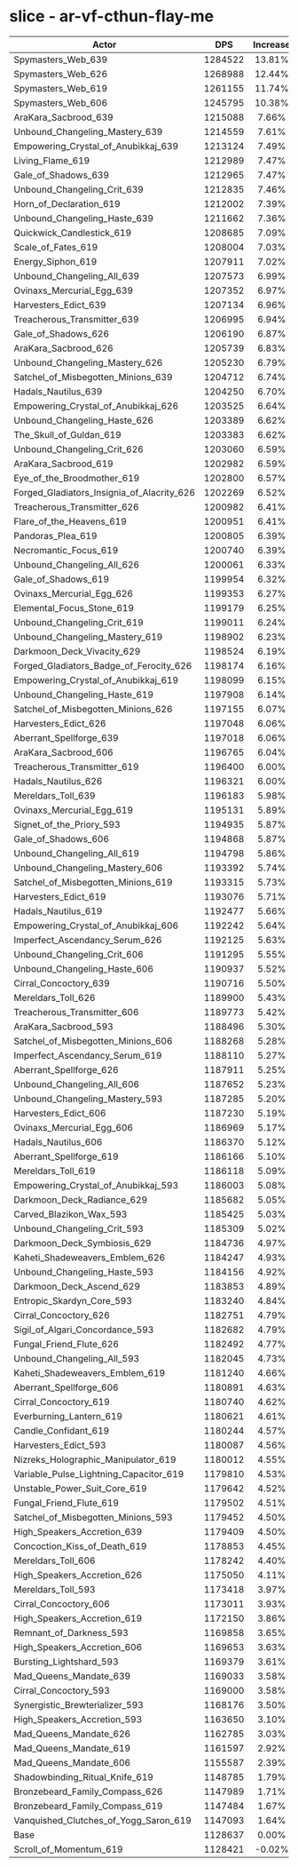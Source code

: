 # slice - ar-vf-cthun-flay-me
| Actor | DPS | Increase |
|---|:---:|:---:|
|Spymasters_Web_639|1284522|13.81%|
|Spymasters_Web_626|1268988|12.44%|
|Spymasters_Web_619|1261155|11.74%|
|Spymasters_Web_606|1245795|10.38%|
|AraKara_Sacbrood_639|1215088|7.66%|
|Unbound_Changeling_Mastery_639|1214559|7.61%|
|Empowering_Crystal_of_Anubikkaj_639|1213124|7.49%|
|Living_Flame_619|1212989|7.47%|
|Gale_of_Shadows_639|1212965|7.47%|
|Unbound_Changeling_Crit_639|1212835|7.46%|
|Horn_of_Declaration_619|1212002|7.39%|
|Unbound_Changeling_Haste_639|1211662|7.36%|
|Quickwick_Candlestick_619|1208685|7.09%|
|Scale_of_Fates_619|1208004|7.03%|
|Energy_Siphon_619|1207911|7.02%|
|Unbound_Changeling_All_639|1207573|6.99%|
|Ovinaxs_Mercurial_Egg_639|1207352|6.97%|
|Harvesters_Edict_639|1207134|6.96%|
|Treacherous_Transmitter_639|1206995|6.94%|
|Gale_of_Shadows_626|1206190|6.87%|
|AraKara_Sacbrood_626|1205739|6.83%|
|Unbound_Changeling_Mastery_626|1205230|6.79%|
|Satchel_of_Misbegotten_Minions_639|1204712|6.74%|
|Hadals_Nautilus_639|1204250|6.70%|
|Empowering_Crystal_of_Anubikkaj_626|1203525|6.64%|
|Unbound_Changeling_Haste_626|1203389|6.62%|
|The_Skull_of_Guldan_619|1203383|6.62%|
|Unbound_Changeling_Crit_626|1203060|6.59%|
|AraKara_Sacbrood_619|1202982|6.59%|
|Eye_of_the_Broodmother_619|1202800|6.57%|
|Forged_Gladiators_Insignia_of_Alacrity_626|1202269|6.52%|
|Treacherous_Transmitter_626|1200982|6.41%|
|Flare_of_the_Heavens_619|1200951|6.41%|
|Pandoras_Plea_619|1200805|6.39%|
|Necromantic_Focus_619|1200740|6.39%|
|Unbound_Changeling_All_626|1200061|6.33%|
|Gale_of_Shadows_619|1199954|6.32%|
|Ovinaxs_Mercurial_Egg_626|1199353|6.27%|
|Elemental_Focus_Stone_619|1199179|6.25%|
|Unbound_Changeling_Crit_619|1199011|6.24%|
|Unbound_Changeling_Mastery_619|1198902|6.23%|
|Darkmoon_Deck_Vivacity_629|1198524|6.19%|
|Forged_Gladiators_Badge_of_Ferocity_626|1198174|6.16%|
|Empowering_Crystal_of_Anubikkaj_619|1198099|6.15%|
|Unbound_Changeling_Haste_619|1197908|6.14%|
|Satchel_of_Misbegotten_Minions_626|1197155|6.07%|
|Harvesters_Edict_626|1197048|6.06%|
|Aberrant_Spellforge_639|1197018|6.06%|
|AraKara_Sacbrood_606|1196765|6.04%|
|Treacherous_Transmitter_619|1196400|6.00%|
|Hadals_Nautilus_626|1196321|6.00%|
|Mereldars_Toll_639|1196183|5.98%|
|Ovinaxs_Mercurial_Egg_619|1195131|5.89%|
|Signet_of_the_Priory_593|1194935|5.87%|
|Gale_of_Shadows_606|1194868|5.87%|
|Unbound_Changeling_All_619|1194798|5.86%|
|Unbound_Changeling_Mastery_606|1193392|5.74%|
|Satchel_of_Misbegotten_Minions_619|1193315|5.73%|
|Harvesters_Edict_619|1193076|5.71%|
|Hadals_Nautilus_619|1192477|5.66%|
|Empowering_Crystal_of_Anubikkaj_606|1192242|5.64%|
|Imperfect_Ascendancy_Serum_626|1192125|5.63%|
|Unbound_Changeling_Crit_606|1191295|5.55%|
|Unbound_Changeling_Haste_606|1190937|5.52%|
|Cirral_Concoctory_639|1190716|5.50%|
|Mereldars_Toll_626|1189900|5.43%|
|Treacherous_Transmitter_606|1189773|5.42%|
|AraKara_Sacbrood_593|1188496|5.30%|
|Satchel_of_Misbegotten_Minions_606|1188268|5.28%|
|Imperfect_Ascendancy_Serum_619|1188110|5.27%|
|Aberrant_Spellforge_626|1187911|5.25%|
|Unbound_Changeling_All_606|1187652|5.23%|
|Unbound_Changeling_Mastery_593|1187285|5.20%|
|Harvesters_Edict_606|1187230|5.19%|
|Ovinaxs_Mercurial_Egg_606|1186969|5.17%|
|Hadals_Nautilus_606|1186370|5.12%|
|Aberrant_Spellforge_619|1186166|5.10%|
|Mereldars_Toll_619|1186118|5.09%|
|Empowering_Crystal_of_Anubikkaj_593|1186003|5.08%|
|Darkmoon_Deck_Radiance_629|1185682|5.05%|
|Carved_Blazikon_Wax_593|1185425|5.03%|
|Unbound_Changeling_Crit_593|1185309|5.02%|
|Darkmoon_Deck_Symbiosis_629|1184736|4.97%|
|Kaheti_Shadeweavers_Emblem_626|1184247|4.93%|
|Unbound_Changeling_Haste_593|1184156|4.92%|
|Darkmoon_Deck_Ascend_629|1183853|4.89%|
|Entropic_Skardyn_Core_593|1183240|4.84%|
|Cirral_Concoctory_626|1182751|4.79%|
|Sigil_of_Algari_Concordance_593|1182682|4.79%|
|Fungal_Friend_Flute_626|1182492|4.77%|
|Unbound_Changeling_All_593|1182045|4.73%|
|Kaheti_Shadeweavers_Emblem_619|1181240|4.66%|
|Aberrant_Spellforge_606|1180891|4.63%|
|Cirral_Concoctory_619|1180740|4.62%|
|Everburning_Lantern_619|1180621|4.61%|
|Candle_Confidant_619|1180244|4.57%|
|Harvesters_Edict_593|1180087|4.56%|
|Nizreks_Holographic_Manipulator_619|1180012|4.55%|
|Variable_Pulse_Lightning_Capacitor_619|1179810|4.53%|
|Unstable_Power_Suit_Core_619|1179642|4.52%|
|Fungal_Friend_Flute_619|1179502|4.51%|
|Satchel_of_Misbegotten_Minions_593|1179452|4.50%|
|High_Speakers_Accretion_639|1179409|4.50%|
|Concoction_Kiss_of_Death_619|1178853|4.45%|
|Mereldars_Toll_606|1178242|4.40%|
|High_Speakers_Accretion_626|1175050|4.11%|
|Mereldars_Toll_593|1173418|3.97%|
|Cirral_Concoctory_606|1173011|3.93%|
|High_Speakers_Accretion_619|1172150|3.86%|
|Remnant_of_Darkness_593|1169858|3.65%|
|High_Speakers_Accretion_606|1169653|3.63%|
|Bursting_Lightshard_593|1169379|3.61%|
|Mad_Queens_Mandate_639|1169033|3.58%|
|Cirral_Concoctory_593|1169000|3.58%|
|Synergistic_Brewterializer_593|1168176|3.50%|
|High_Speakers_Accretion_593|1163650|3.10%|
|Mad_Queens_Mandate_626|1162785|3.03%|
|Mad_Queens_Mandate_619|1161597|2.92%|
|Mad_Queens_Mandate_606|1155587|2.39%|
|Shadowbinding_Ritual_Knife_619|1148785|1.79%|
|Bronzebeard_Family_Compass_626|1147989|1.71%|
|Bronzebeard_Family_Compass_619|1147484|1.67%|
|Vanquished_Clutches_of_Yogg_Saron_619|1147093|1.64%|
|Base|1128637|0.00%|
|Scroll_of_Momentum_619|1128421|-0.02%|
